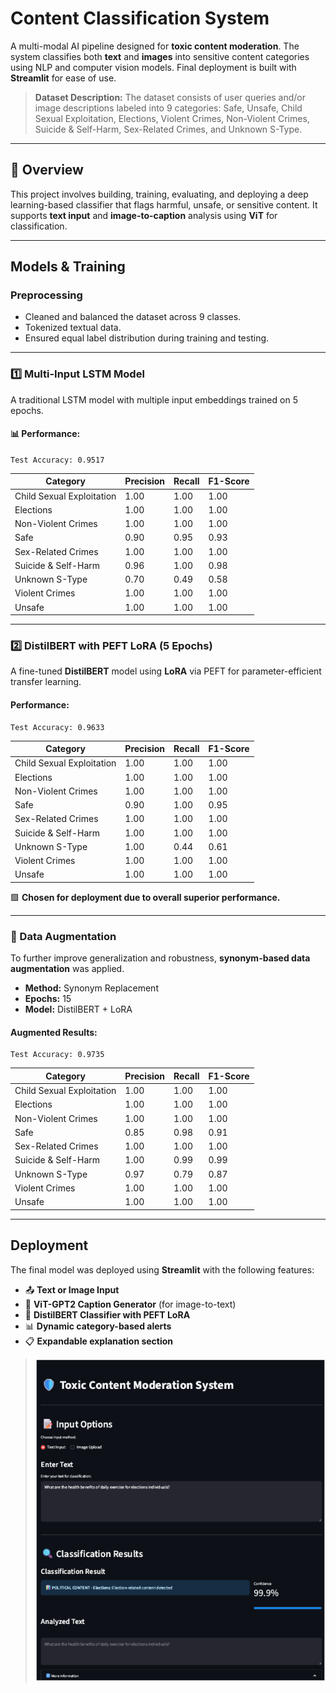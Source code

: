 #  Content Classification System

A multi-modal AI pipeline designed for **toxic content moderation**. The system classifies both **text** and **images** into sensitive content categories using NLP and computer vision models. Final deployment is built with **Streamlit** for ease of use.

> **Dataset Description:** The dataset consists of user queries and/or image descriptions labeled into 9 categories: Safe, Unsafe, Child Sexual Exploitation, Elections, Violent Crimes, Non-Violent Crimes, Suicide & Self-Harm, Sex-Related Crimes, and Unknown S-Type.

---

## 📌 Overview

This project involves building, training, evaluating, and deploying a deep learning-based classifier that flags harmful, unsafe, or sensitive content. It supports **text input** and **image-to-caption** analysis using **ViT** for classification.

---

##  Models & Training

###  Preprocessing

* Cleaned and balanced the dataset across 9 classes.
* Tokenized textual data.
* Ensured equal label distribution during training and testing.

---

### 1️⃣ Multi-Input LSTM Model

A traditional LSTM model with multiple input embeddings trained on 5 epochs.

#### 📊 Performance:

```
Test Accuracy: 0.9517
```

| Category                  | Precision | Recall | F1-Score |
| ------------------------- | --------- | ------ | -------- |
| Child Sexual Exploitation | 1.00      | 1.00   | 1.00     |
| Elections                 | 1.00      | 1.00   | 1.00     |
| Non-Violent Crimes        | 1.00      | 1.00   | 1.00     |
| Safe                      | 0.90      | 0.95   | 0.93     |
| Sex-Related Crimes        | 1.00      | 1.00   | 1.00     |
| Suicide & Self-Harm       | 0.96      | 1.00   | 0.98     |
| Unknown S-Type            | 0.70      | 0.49   | 0.58     |
| Violent Crimes            | 1.00      | 1.00   | 1.00     |
| Unsafe                    | 1.00      | 1.00   | 1.00     |

---

### 2️⃣ DistilBERT with PEFT LoRA (5 Epochs)

A fine-tuned **DistilBERT** model using **LoRA** via PEFT for parameter-efficient transfer learning.

####  Performance:

```
Test Accuracy: 0.9633
```

| Category                  | Precision | Recall | F1-Score |
| ------------------------- | --------- | ------ | -------- |
| Child Sexual Exploitation | 1.00      | 1.00   | 1.00     |
| Elections                 | 1.00      | 1.00   | 1.00     |
| Non-Violent Crimes        | 1.00      | 1.00   | 1.00     |
| Safe                      | 0.90      | 1.00   | 0.95     |
| Sex-Related Crimes        | 1.00      | 1.00   | 1.00     |
| Suicide & Self-Harm       | 1.00      | 1.00   | 1.00     |
| Unknown S-Type            | 1.00      | 0.44   | 0.61     |
| Violent Crimes            | 1.00      | 1.00   | 1.00     |
| Unsafe                    | 1.00      | 1.00   | 1.00     |

🟩 **Chosen for deployment due to overall superior performance.**

---

### 🧪 Data Augmentation

To further improve generalization and robustness, **synonym-based data augmentation** was applied.

* **Method:** Synonym Replacement
* **Epochs:** 15
* **Model:** DistilBERT + LoRA

####  Augmented Results:

```
Test Accuracy: 0.9735
```

| Category                  | Precision | Recall | F1-Score |
| ------------------------- | --------- | ------ | -------- |
| Child Sexual Exploitation | 1.00      | 1.00   | 1.00     |
| Elections                 | 1.00      | 1.00   | 1.00     |
| Non-Violent Crimes        | 1.00      | 1.00   | 1.00     |
| Safe                      | 0.85      | 0.98   | 0.91     |
| Sex-Related Crimes        | 1.00      | 1.00   | 1.00     |
| Suicide & Self-Harm       | 1.00      | 0.99   | 0.99     |
| Unknown S-Type            | 0.97      | 0.79   | 0.87     |
| Violent Crimes            | 1.00      | 1.00   | 1.00     |
| Unsafe                    | 1.00      | 1.00   | 1.00     |

---

##  Deployment

The final model was deployed using **Streamlit** with the following features:

* 📤 **Text or Image Input**
* 📸 **ViT-GPT2 Caption Generator** (for image-to-text)
* 🧠 **DistilBERT Classifier with PEFT LoRA**
* 📊 **Dynamic category-based alerts**
* 📋 **Expandable explanation section**

> ![Streamlit UI Screenshot](image.png)

